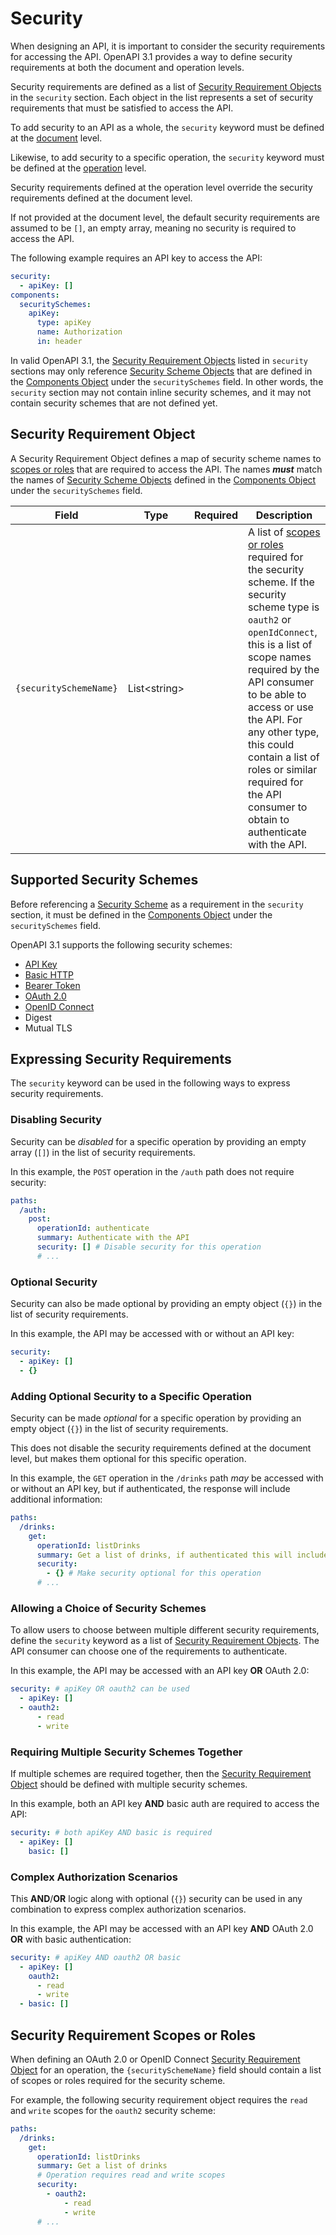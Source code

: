 # Security

When designing an API, it is important to consider the security requirements for accessing the API. OpenAPI 3.1 provides a way to define security requirements at both the document and operation levels. 

Security requirements are defined as a list of [Security Requirement Objects](/openapi/security#security-requirement-object) in the `security` section. Each object in the list represents a set of security requirements that must be satisfied to access the API.

To add security to an API as a whole, the `security` keyword must be defined at the [document](/openapi#openapi-document-structure) level.

Likewise, to add security to a specific operation, the `security` keyword must be defined at the [operation](/openapi/paths/operations) level.

Security requirements defined at the operation level override the security requirements defined at the document level.

If not provided at the document level, the default security requirements are assumed to be `[]`, an empty array, meaning no security is required to access the API.

The following example requires an API key to access the API:

```yaml
security:
  - apiKey: []
components:
  securitySchemes:
    apiKey:
      type: apiKey
      name: Authorization
      in: header
```

In valid OpenAPI 3.1, the [Security Requirement Objects](/openapi/security#security-requirement-object) listed in `security` sections may only reference [Security Scheme Objects](/openapi/security/security-schemes) that are defined in the [Components Object](/openapi/components) under the `securitySchemes` field. In other words, the `security` section may not contain inline security schemes, and it may not contain security schemes that are not defined yet.

## Security Requirement Object

A Security Requirement Object defines a map of security scheme names to [scopes or roles](#security-requirement-scopes-or-roles) that are required to access the API. The names **_must_** match the names of [Security Scheme Objects](/openapi/security/security-schemes) defined in the [Components Object](/openapi/components) under the `securitySchemes` field.

| Field                  |      Type      | Required | Description                                                                                                                                                                                                                                                                                                                                                  |
| ---------------------- | :------------: | :------: | ------------------------------------------------------------------------------------------------------------------------------------------------------------------------------------------------------------------------------------------------------------------------------------------------------------------------------------------------------------ |
| `{securitySchemeName}` | List\<string\> |          | A list of [scopes or roles](#security-requirement-scopes-or-roles) required for the security scheme. If the security scheme type is `oauth2` or `openIdConnect`, this is a list of scope names required by the API consumer to be able to access or use the API. For any other type, this could contain a list of roles or similar required for the API consumer to obtain to authenticate with the API. |

## Supported Security Schemes

Before referencing a [Security Scheme](./security/security-schemes.md) as a requirement in the `security` section, it must be defined in the [Components Object](/openapi/components) under the `securitySchemes` field.

OpenAPI 3.1 supports the following security schemes:

- [API Key](./security/security-schemes/security-api-key.md)
- [Basic HTTP](./security/security-schemes/security-basic.md)
- [Bearer Token](./security/security-schemes/security-bearer.md)
- [OAuth 2.0](./security/security-schemes/security-oauth2.md)
- [OpenID Connect](./security/security-schemes/security-openid.md)
- Digest
- Mutual TLS

## Expressing Security Requirements

The `security` keyword can be used in the following ways to express security requirements.

### Disabling Security

Security can be _disabled_ for a specific operation by providing an empty array (`[]`) in the list of security requirements.

In this example, the `POST` operation in the `/auth` path does not require security:

```yaml
paths:
  /auth:
    post:
      operationId: authenticate
      summary: Authenticate with the API
      security: [] # Disable security for this operation
      # ...
```

### Optional Security

Security can also be made optional by providing an empty object (`{}`) in the list of security requirements.

In this example, the API may be accessed with or without an API key:

```yaml
security:
  - apiKey: []
  - {}
```

### Adding Optional Security to a Specific Operation

Security can be made _optional_ for a specific operation by providing an empty object (`{}`) in the list of security requirements.

This does not disable the security requirements defined at the document level, but makes them optional for this specific operation.

In this example, the `GET` operation in the `/drinks` path _may_ be accessed with or without an API key, but if authenticated, the response will include additional information:

```yaml
paths:
  /drinks:
    get:
      operationId: listDrinks
      summary: Get a list of drinks, if authenticated this will include stock levels and product codes otherwise it will only include public information
      security:
        - {} # Make security optional for this operation
      # ...
```

### Allowing a Choice of Security Schemes

To allow users to choose between multiple different security requirements, define the `security` keyword as a list of [Security Requirement Objects](/openapi/security#security-requirement-object). The API consumer can choose one of the requirements to authenticate.

In this example, the API may be accessed with an API key **OR** OAuth 2.0:

```yaml
security: # apiKey OR oauth2 can be used
  - apiKey: []
  - oauth2:
      - read
      - write
```

### Requiring Multiple Security Schemes Together

If multiple schemes are required together, then the [Security Requirement Object](/openapi/security#security-requirement-object) should be defined with multiple security schemes.

In this example, both an API key **AND** basic auth are required to access the API:

```yaml
security: # both apiKey AND basic is required
  - apiKey: []
    basic: []
```

### Complex Authorization Scenarios

This **AND**/**OR** logic along with optional (`{}`) security can be used in any combination to express complex authorization scenarios.

In this example, the API may be accessed with an API key **AND** OAuth 2.0 **OR** with basic authentication:

```yaml
security: # apiKey AND oauth2 OR basic
  - apiKey: []
    oauth2:
      - read
      - write
  - basic: []
```

## Security Requirement Scopes or Roles

When defining an OAuth 2.0 or OpenID Connect [Security Requirement Object](/openapi/security#security-requirement-object) for an operation, the `{securitySchemeName}` field should contain a list of scopes or roles required for the security scheme.

For example, the following security requirement object requires the `read` and `write` scopes for the `oauth2` security scheme:

```yaml
paths:
  /drinks:
    get:
      operationId: listDrinks
      summary: Get a list of drinks
      # Operation requires read and write scopes
      security:
        - oauth2:
            - read
            - write
      # ...
```
